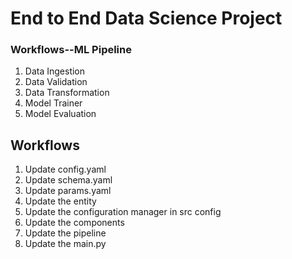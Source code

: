 # End to End Data Science Project

### Workflows--ML Pipeline

1. Data Ingestion
2. Data Validation
3. Data Transformation
4. Model Trainer
5. Model Evaluation

## Workflows
1. Update config.yaml
2. Update schema.yaml
3. Update params.yaml
4. Update the entity
5. Update the configuration manager in src config
6. Update the components
7. Update the pipeline
8. Update the main.py